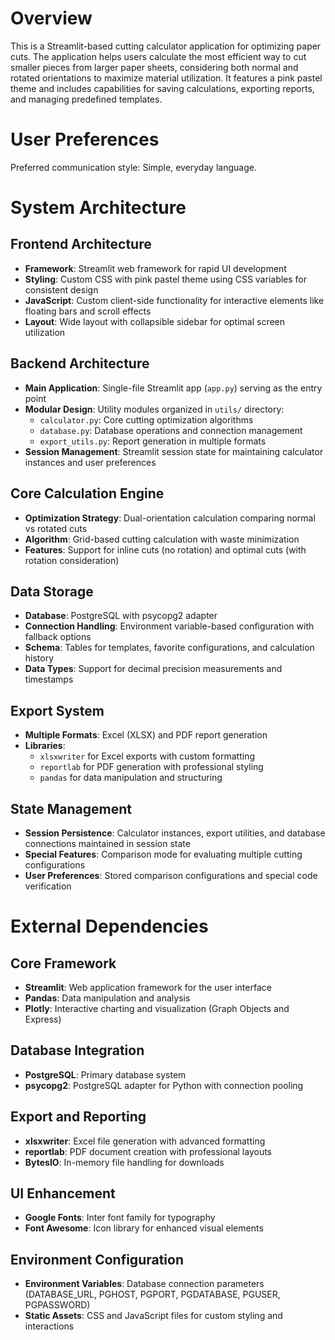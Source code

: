 # Overview

This is a Streamlit-based cutting calculator application for optimizing paper cuts. The application helps users calculate the most efficient way to cut smaller pieces from larger paper sheets, considering both normal and rotated orientations to maximize material utilization. It features a pink pastel theme and includes capabilities for saving calculations, exporting reports, and managing predefined templates.

# User Preferences

Preferred communication style: Simple, everyday language.

# System Architecture

## Frontend Architecture
- **Framework**: Streamlit web framework for rapid UI development
- **Styling**: Custom CSS with pink pastel theme using CSS variables for consistent design
- **JavaScript**: Custom client-side functionality for interactive elements like floating bars and scroll effects
- **Layout**: Wide layout with collapsible sidebar for optimal screen utilization

## Backend Architecture
- **Main Application**: Single-file Streamlit app (`app.py`) serving as the entry point
- **Modular Design**: Utility modules organized in `utils/` directory:
  - `calculator.py`: Core cutting optimization algorithms
  - `database.py`: Database operations and connection management
  - `export_utils.py`: Report generation in multiple formats
- **Session Management**: Streamlit session state for maintaining calculator instances and user preferences

## Core Calculation Engine
- **Optimization Strategy**: Dual-orientation calculation comparing normal vs rotated cuts
- **Algorithm**: Grid-based cutting calculation with waste minimization
- **Features**: Support for inline cuts (no rotation) and optimal cuts (with rotation consideration)

## Data Storage
- **Database**: PostgreSQL with psycopg2 adapter
- **Connection Handling**: Environment variable-based configuration with fallback options
- **Schema**: Tables for templates, favorite configurations, and calculation history
- **Data Types**: Support for decimal precision measurements and timestamps

## Export System
- **Multiple Formats**: Excel (XLSX) and PDF report generation
- **Libraries**: 
  - `xlsxwriter` for Excel exports with custom formatting
  - `reportlab` for PDF generation with professional styling
  - `pandas` for data manipulation and structuring

## State Management
- **Session Persistence**: Calculator instances, export utilities, and database connections maintained in session state
- **Special Features**: Comparison mode for evaluating multiple cutting configurations
- **User Preferences**: Stored comparison configurations and special code verification

# External Dependencies

## Core Framework
- **Streamlit**: Web application framework for the user interface
- **Pandas**: Data manipulation and analysis
- **Plotly**: Interactive charting and visualization (Graph Objects and Express)

## Database Integration
- **PostgreSQL**: Primary database system
- **psycopg2**: PostgreSQL adapter for Python with connection pooling

## Export and Reporting
- **xlsxwriter**: Excel file generation with advanced formatting
- **reportlab**: PDF document creation with professional layouts
- **BytesIO**: In-memory file handling for downloads

## UI Enhancement
- **Google Fonts**: Inter font family for typography
- **Font Awesome**: Icon library for enhanced visual elements

## Environment Configuration
- **Environment Variables**: Database connection parameters (DATABASE_URL, PGHOST, PGPORT, PGDATABASE, PGUSER, PGPASSWORD)
- **Static Assets**: CSS and JavaScript files for custom styling and interactions